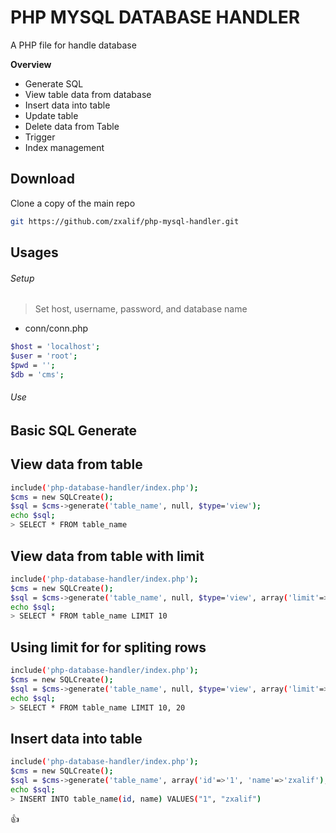 # PHP MYSQL DATABASE HANDLER
A PHP file for handle database

**Overview**
- Generate SQL
- View table data from database
- Insert data into table
- Update table
- Delete data from Table
- Trigger
- Index management

Download
---------
Clone a copy of the main repo
```bash
git https://github.com/zxalif/php-mysql-handler.git
```

Usages
-------
###### Setup

> Set host, username, password, and database name
- conn/conn.php
```bash
$host = 'localhost';
$user = 'root';
$pwd = '';
$db = 'cms';
```

###### Use
**Basic SQL Generate**
----------------------
View data from table
----------------------
```bash
include('php-database-handler/index.php');
$cms = new SQLCreate();
$sql = $cms->generate('table_name', null, $type='view');
echo $sql;
> SELECT * FROM table_name
```

View data from table with limit
-------------------------------
```bash
include('php-database-handler/index.php');
$cms = new SQLCreate();
$sql = $cms->generate('table_name', null, $type='view', array('limit'=>10));
echo $sql;
> SELECT * FROM table_name LIMIT 10
```

Using limit for for spliting rows
---------------------------------
```bash
include('php-database-handler/index.php');
$cms = new SQLCreate();
$sql = $cms->generate('table_name', null, $type='view', array('limit'=>array(10, 20)));
echo $sql;
> SELECT * FROM table_name LIMIT 10, 20
```

Insert data into table
-----------------------
```bash
include('php-database-handler/index.php');
$cms = new SQLCreate();
$sql = $cms->generate('table_name', array('id'=>'1', 'name'=>'zxalif'), $type='insert');
echo $sql;
> INSERT INTO table_name(id, name) VALUES("1", "zxalif")
```
:+1: